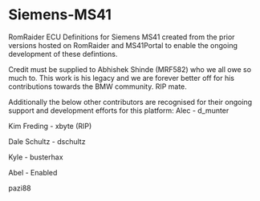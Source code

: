 # Siemens-MS41
RomRaider ECU Definitions for Siemens MS41 created from the prior versions hosted on RomRaider and MS41Portal to enable the ongoing development of these defintions.

Credit must be supplied to Abhishek Shinde (MRF582) who we all owe so much to. This work is his legacy and we are forever better off for his contributions towards the BMW community. RIP mate.


Additionally the below other contributors are recognised for their ongoing support and development efforts for this platform:
 Alec - d_munter
 
 Kim Freding - xbyte (RIP)
 
 Dale Schultz - dschultz
 
 Kyle - busterhax
 
 Abel - Enabled
 
 pazi88
